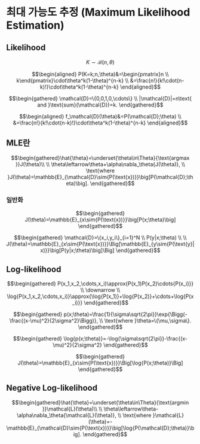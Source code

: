 # 최대 가능도 추정 (Maximum Likelihood Estimation)

## Likelihood

$$K\sim\mathcal{B}(n,\theta)$$

$$\begin{aligned}
P(K=k;n,\theta)&=\begin{pmatrix}n \\ k\end{pmatrix}\cdot\theta^k(1-\theta)^{n-k} \\
&=\frac{n!}{k!\cdot(n-k)!}\cdot\theta^k(1-\theta)^{n-k}
\end{aligned}$$

$$\begin{gathered}
\mathcal{D}=\{0,0,1,0,\cdots\} \\
|\mathcal{D}|=n\text{ and }\text{sum}(\mathcal{D})=k.
\end{gathered}$$

$$\begin{aligned}
f_\mathcal{D}(\theta)&=P(\mathcal{D};\theta) \\
&=\frac{n!}{k!\cdot(n-k)!}\cdot\theta^k(1-\theta)^{n-k}
\end{aligned}$$

## MLE란

$$\begin{gathered}\hat{\theta}=\underset{\theta\in\Theta}{\text{argmax }}J(\theta)\\
\\
\theta\leftarrow\theta+\alpha\nabla_\theta{J(\theta)}, \\
\text{where }J(\theta)=\mathbb{E}_{\mathcal{D}\sim{P(\text{x})}}\big[P(\mathcal{D};\theta)\big].
\end{gathered}$$

### 일반화

$$\begin{gathered}
J(\theta)=\mathbb{E}_{x\sim{P(\text{x})}}\big[P(x;\theta)\big]
\end{gathered}$$

$$\begin{gathered}
\mathcal{D}=\{x_i,y_i\}_{i=1}^N \\
P(y|x;\theta) \\
\\
J(\theta)=\mathbb{E}_{x\sim{P(\text{x})}}\Big[\mathbb{E}_{y\sim{P(\text{y}|x)}}\big[P(y|x;\theta)\big]\Big]
\end{gathered}$$

## Log-likelihood

$$\begin{gathered}
P(x_1,x_2,\cdots,x_i)\approx{P(x_1)P(x_2)\cdots{P(x_i)}} \\
\downarrow \\
\log{P(x_1,x_2,\cdots,x_i)}\approx{\log{P(x_1)}+\log{P(x_2)}+\cdots+\log{P(x_i)}}
\end{gathered}$$

$$\begin{gathered}
p(x;\theta)=\frac{1}{\sigma\sqrt{2\pi}}\exp{\Bigg(-\frac{(x-\mu)^2}{2\sigma^2}\Bigg)}, \\
\text{where }\theta=\{\mu,\sigma\}.
\end{gathered}$$

$$\begin{gathered}
\log{p(x;\theta)}=-\log{\sigma\sqrt{2\pi}}-\frac{(x-\mu)^2}{2\sigma^2}
\end{gathered}$$

$$\begin{gathered}
J(\theta)=\mathbb{E}_{x\sim{P(\text{x})}}\Big[\log{P(x;\theta)}\Big]
\end{gathered}$$

## Negative Log-likelihood

$$\begin{gathered}\hat{\theta}=\underset{\theta\in\Theta}{\text{argmin }}\mathcal{L}(\theta)\\
\\
\theta\leftarrow\theta-\alpha\nabla_\theta{\mathcal{L}(\theta)}, \\
\text{where }\mathcal{L}(\theta)=-\mathbb{E}_{\mathcal{D}\sim{P(\text{x})}}\big[\log{P(\mathcal{D};\theta)}\big].
\end{gathered}$$